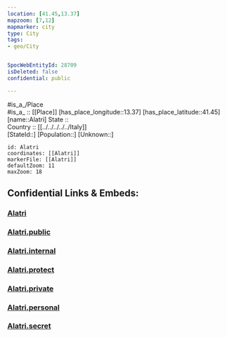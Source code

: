 ```yaml
---
location: [41.45,13.37] 
mapzoom: [7,12] 
mapmarker: city 
type: City
tags:
- geo/City


SpocWebEntityId: 28709
isDeleted: false
confidential: public

---
```

#is_a_/Place  
#is_a_ :: [[Place]] 
[has_place_longitude::13.37] 
[has_place_latitude::41.45] 
[name::Alatri] 
State ::  
Country :: [[../../../../../Italy]]  
[StateId::] 
[Population::] 
[Unknown::] 


```leaflet
id: Alatri
coordinates: [[Alatri]] 
markerFile: [[Alatri]] 
defaultZoom: 11 
maxZoom: 18
```


## Confidential Links & Embeds: 

### [Alatri](/_Standards/Earth/Continent/Europe/Europe~South/Italy/regions~Italy/Lazio/Frosinone.Province/City/Alatri.md) 

### [Alatri.public](/_public/Earth/Continent/Europe/Europe~South/Italy/regions~Italy/Lazio/Frosinone.Province/City/Alatri.public.md) 

### [Alatri.internal](/_internal/Earth/Continent/Europe/Europe~South/Italy/regions~Italy/Lazio/Frosinone.Province/City/Alatri.internal.md) 

### [Alatri.protect](/_protect/Earth/Continent/Europe/Europe~South/Italy/regions~Italy/Lazio/Frosinone.Province/City/Alatri.protect.md) 

### [Alatri.private](/_private/Earth/Continent/Europe/Europe~South/Italy/regions~Italy/Lazio/Frosinone.Province/City/Alatri.private.md) 

### [Alatri.personal](/_personal/Earth/Continent/Europe/Europe~South/Italy/regions~Italy/Lazio/Frosinone.Province/City/Alatri.personal.md) 

### [Alatri.secret](/_secret/Earth/Continent/Europe/Europe~South/Italy/regions~Italy/Lazio/Frosinone.Province/City/Alatri.secret.md)

